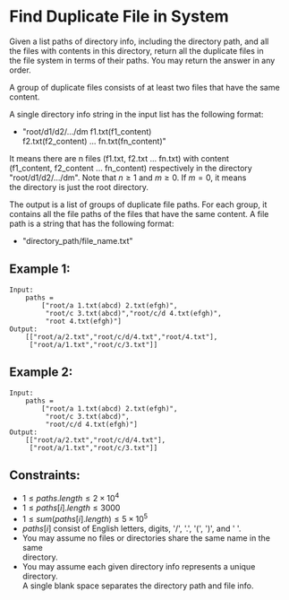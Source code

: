 # Find Duplicate File in System

Given a list paths of directory info, including the directory path, and all  
the files with contents in this directory, return all the duplicate files in  
the file system in terms of their paths. You may return the answer in any  
order.

A group of duplicate files consists of at least two files that have the same  
content.

A single directory info string in the input list has the following format:

* "root/d1/d2/.../dm f1.txt(f1_content)  
    f2.txt(f2_content) ... fn.txt(fn_content)"

It means there are n files (f1.txt, f2.txt ... fn.txt) with content  
(f1_content, f2_content ... fn_content) respectively in the directory  
"root/d1/d2/.../dm". Note that $n \ge 1$ and $m \ge 0$. If $m = 0$, it means  
the directory is just the root directory.

The output is a list of groups of duplicate file paths. For each group, it  
contains all the file paths of the files that have the same content. A file  
path is a string that has the following format:

* "directory_path/file_name.txt"

 

## Example 1:

    Input: 
        paths = 
            ["root/a 1.txt(abcd) 2.txt(efgh)",
             "root/c 3.txt(abcd)","root/c/d 4.txt(efgh)",
             "root 4.txt(efgh)"]
    Output: 
        [["root/a/2.txt","root/c/d/4.txt","root/4.txt"],
         ["root/a/1.txt","root/c/3.txt"]]
    
## Example 2:

    Input: 
        paths = 
            ["root/a 1.txt(abcd) 2.txt(efgh)",
             "root/c 3.txt(abcd)",
             "root/c/d 4.txt(efgh)"]
    Output: 
        [["root/a/2.txt","root/c/d/4.txt"],
         ["root/a/1.txt","root/c/3.txt"]]
    
 

## Constraints:

* $1 \le paths.length \le 2 \times 10^4$
* $1 \le paths[i].length \le 3000$
* $1 \le sum(paths[i].length) \le 5 \times 10^5$
* $paths[i]$ consist of English letters, digits, '/', '.', '(', ')', and ' '.
* You may assume no files or directories share the same name in the same  
    directory.
* You may assume each given directory info represents a unique directory.  
    A single blank space separates the directory path and file info.
